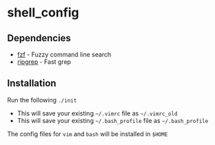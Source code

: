 # shell_config

## Dependencies

* [fzf](https://github.com/junegunn/fzf) - Fuzzy command line search
* [ripgrep](https://github.com/BurntSushi/ripgrep#installation) - Fast grep

## Installation
Run the following
```./init```

* This will save your existing `~/.vimrc` file as `~/.vimrc_old`
* This will save your existing `~/.bash_profile` file as `~/.bash_profile`

The config files for `vim` and `bash` will be installed in `$HOME`

